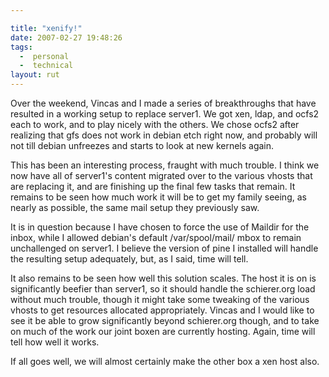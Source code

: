 ```yaml
---

title: "xenify!"
date: 2007-02-27 19:48:26
tags:
  -  personal
  -  technical
layout: rut
---
```


Over the weekend, Vincas and I made a series of breakthroughs that have resulted in a working setup to replace server1.  We got xen, ldap, and ocfs2 each to work, and to play nicely with the others.  We chose ocfs2 after realizing that gfs does not work in debian etch right now, and probably will not till debian unfreezes and starts to look at new kernels again.  

This has been an interesting process, fraught with much trouble.  I think we now have all of server1's content migrated over to the various vhosts that are replacing it, and are finishing up the final few tasks that remain.  It remains to be seen how much work it will be to get my family seeing, as nearly as possible, the same mail setup they previously saw.  

It is in question because I have chosen to force the use of Maildir for the inbox, while I allowed debian's default /var/spool/mail/ mbox to remain unchallenged on server1.  I believe the version of pine I installed will handle the resulting setup adequately, but, as I said, time will tell.

It also remains to be seen how well this solution scales.  The host it is on is significantly beefier than server1, so it should handle the schierer.org load without much trouble, though it might take some tweaking of the various vhosts to get resources allocated appropriately.  Vincas and I would like to see it be able to grow significantly beyond schierer.org though, and to take on much of the work our joint boxen are currently hosting.  Again, time will tell how well it works.  

If all goes well, we will almost certainly make the other box a xen host also.

